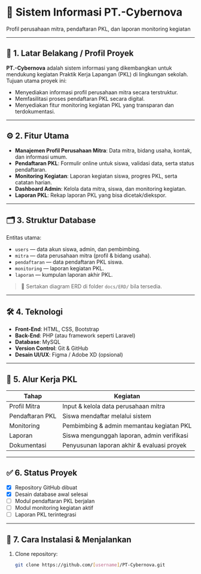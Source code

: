 # 🏢 Sistem Informasi PT.-Cybernova
Profil perusahaan mitra, pendaftaran PKL, dan laporan monitoring kegiatan

---

## 📌 1. Latar Belakang / Profil Proyek
**PT.-Cybernova** adalah sistem informasi yang dikembangkan untuk mendukung kegiatan Praktik Kerja Lapangan (PKL) di lingkungan sekolah.  
Tujuan utama proyek ini:
- Menyediakan informasi profil perusahaan mitra secara terstruktur.  
- Memfasilitasi proses pendaftaran PKL secara digital.  
- Menyediakan fitur monitoring kegiatan PKL yang transparan dan terdokumentasi.  

---

## ⚙️ 2. Fitur Utama
- **Manajemen Profil Perusahaan Mitra**: Data mitra, bidang usaha, kontak, dan informasi umum.  
- **Pendaftaran PKL**: Formulir online untuk siswa, validasi data, serta status pendaftaran.  
- **Monitoring Kegiatan**: Laporan kegiatan siswa, progres PKL, serta catatan harian.  
- **Dashboard Admin**: Kelola data mitra, siswa, dan monitoring kegiatan.  
- **Laporan PKL**: Rekap laporan PKL yang bisa dicetak/diekspor.  

---

## 🗂️ 3. Struktur Database
Entitas utama:
- `users` — data akun siswa, admin, dan pembimbing.  
- `mitra` — data perusahaan mitra (profil & bidang usaha).  
- `pendaftaran` — data pendaftaran PKL siswa.  
- `monitoring` — laporan kegiatan PKL.  
- `laporan` — kumpulan laporan akhir PKL.  

> 📌 Sertakan diagram ERD di folder `docs/ERD/` bila tersedia.

---

## 🛠️ 4. Teknologi
- **Front-End**: HTML, CSS, Bootstrap  
- **Back-End**: PHP (atau framework seperti Laravel)  
- **Database**: MySQL  
- **Version Control**: Git & GitHub  
- **Desain UI/UX**: Figma / Adobe XD (opsional)  

---

## 🔄 5. Alur Kerja PKL
| Tahap | Kegiatan |
|-------|----------|
| Profil Mitra | Input & kelola data perusahaan mitra |
| Pendaftaran PKL | Siswa mendaftar melalui sistem |
| Monitoring | Pembimbing & admin memantau kegiatan PKL |
| Laporan | Siswa mengunggah laporan, admin verifikasi |
| Dokumentasi | Penyusunan laporan akhir & evaluasi proyek |

---

## ✅ 6. Status Proyek
- [x] Repository GitHub dibuat  
- [x] Desain database awal selesai  
- [ ] Modul pendaftaran PKL berjalan  
- [ ] Modul monitoring kegiatan aktif  
- [ ] Laporan PKL terintegrasi  

---

## 🚀 7. Cara Instalasi & Menjalankan
1. Clone repository:
   ```bash
   git clone https://github.com/[username]/PT-Cybernova.git

